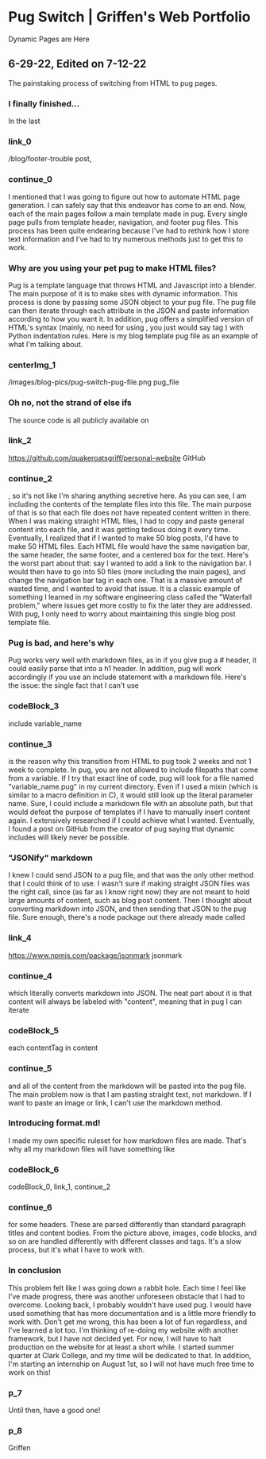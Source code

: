 # Pug Switch | Griffen's Web Portfolio
Dynamic Pages are Here
## 6-29-22, Edited on 7-12-22
The painstaking process of switching from HTML to pug pages.
### I finally finished...
In the last
### link_0
/blog/footer-trouble post,
### continue_0
I mentioned that I was going to figure out how to automate HTML page generation. I can safely say
that this endeavor has come to an end. Now, each of the main pages follow a main template made in pug.
Every single page pulls from template header, navigation, and footer pug files. This process has been
quite endearing because I've had to rethink how I store text information and I've had to try numerous methods just to get this to work.
### Why are you using your pet pug to make HTML files?
Pug is a template language that throws HTML and Javascript into a blender. The main purpose of it is to
make sites with dynamic information. This process is done by passing some JSON object to your pug file.
The pug file can then iterate through each attribute in the JSON and paste information according to how
you want it. In addition, pug offers a simplified version of HTML's syntax (mainly, no need for using <tag>, you just would say tag ) with Python indentation rules. Here is my blog template pug file as
an example of what I'm talking about.
### centerImg_1
/images/blog-pics/pug-switch-pug-file.png pug_file
### Oh no, not the strand of else ifs
The source code is all publicly available on
### link_2
https://github.com/quakeroatsgriff/personal-website GitHub
### continue_2
, so it's not like I'm sharing anything secretive here. As you can see, I am including the contents
of the template files into this file. The main purpose of that is so that each file does not have
repeated content written in there. When I was making straight HTML files, I had to copy and paste
general content into each file, and it was getting tedious doing it every time. Eventually, I realized
that if I wanted to make 50 blog posts, I'd have to make 50 HTML files. Each HTML file would have the
same navigation bar, the same header, the same footer, and a centered box for the text. Here's the worst part
about that: say I wanted to add a link to the navigation bar. I would then have to go into 50 files (more including
the main pages), and change the navigation bar tag in each one. That is a massive amount of wasted time, and
I wanted to avoid that issue. It is a classic example of something I learned in my software engineering class
called the "Waterfall problem," where issues get more costly to fix the later they are addressed. With pug,
I only need to worry about maintaining this single blog post template file.
### Pug is bad, and here's why
Pug works very well with markdown files, as in if you give pug a # header, it could easily parse that into a h1 header. In addition, pug will work accordingly if you use an include statement with a markdown file. Here's the issue: the single fact that I can't use
### codeBlock_3
include variable_name
### continue_3
is the reason why this transition from HTML to pug took 2 weeks and not 1 week to complete. In pug, you are not allowed to include filepaths that come from a variable. If I try that exact line of code,
pug will look for a file named "variable_name.pug" in my current directory. Even if I used a mixin (which is similar to a macro definition in C), it would still look up the literal parameter name. Sure, I could include a markdown file with an absolute path, but that would defeat the purpose of templates if I have to manually insert content again. I extensively researched if I could achieve what I wanted. Eventually, I found a post on GitHub from the creator of pug saying that dynamic includes will likely never be possible.
### "JSONify" markdown
I knew I could send JSON to a pug file, and that was the only other method that I could think of to use. I wasn't sure if making straight JSON files was the right call, since (as far as I know right now) they are not meant to hold large amounts of content, such as blog post content. Then I thought about converting markdown into JSON, and then sending that JSON to the pug file. Sure enough, there's a node package out there already made called
### link_4
https://www.npmjs.com/package/jsonmark jsonmark
### continue_4
which literally converts markdown into JSON. The neat part about it is that content will always be
labeled with "content", meaning that in pug I can iterate
### codeBlock_5
each contentTag in content
### continue_5
and all of the content from the markdown will be pasted into the pug file. The main problem now is that
I am pasting straight text, not markdown. If I want to paste an image or link, I can't use the markdown
method.
### Introducing format.md!
I made my own specific ruleset for how markdown files are made. That's why all my markdown files will have something like
### codeBlock_6
codeBlock_0, link_1, continue_2
### continue_6
for some headers. These are parsed differently than standard paragraph titles and content bodies. From the picture above, images, code blocks, and so on are handled differently with different classes and tags. It's a slow process, but it's what I have to work with.
### In conclusion
This problem felt like I was going down a rabbit hole. Each time I feel like I've made progress, there was another unforeseen obstacle that I had to overcome. Looking back, I probably wouldn't have used pug. I would have used something that has more documentation and is a little more friendly to work with. Don't get me wrong, this has been a lot of fun regardless, and I've learned a lot too. I'm thinking of re-doing my website with another framework, but I have not decided yet. For now, I will have to halt production on the website for at least a short while. I started summer quarter at Clark College, and my time will be dedicated to that. In addition, I'm starting an internship on August 1st, so I will not have much free time to work on this!
### p_7
Until then, have a good one!
### p_8
Griffen